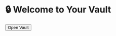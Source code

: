 <body>
  <!-- 🔑 Opening Vault Screen -->
  <div id="vaultScreen" class="vault-screen">
    <h1 class="vault-title">🔒 Welcome to Your Vault</h1>
    <button onclick="openVault()" class="vault-btn">Open Vault</button>
  </div>

  <!-- 📂 App Content (hidden until vault opened) -->
  <div id="appContent" style="display:none;">
    <!-- Top bar -->
    <div class="topbar">
      <button id="homeBtn" onclick="showFolders()" style="display:none;">🏠 Home</button>
      <button id="addBtn" onclick="showAddForm()" class="addBtn">＋</button>
    </div>

    <!-- Add video form -->
    <div id="adminSection" style="display:none;">
      <form id="videoForm">
        <input type="text" id="url" placeholder="YouTube URL" required>
        <input type="text" id="title" placeholder="Title">
        <input type="text" id="folder" placeholder="Folder (e.g. Cartoons)">
        <button type="submit">Add Video</button>
      </form>
    </div>

    <!-- Folder cards go here -->
    <div id="foldersContainer" class="folders"></div>

    <!-- Video cards go here -->
    <div id="videoContainer" class="videos" style="display:none;"></div>
  </div>
</body>